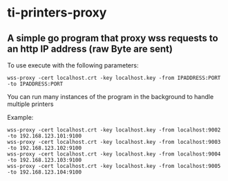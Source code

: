 # ti-printers-proxy

## A simple go program that proxy wss requests to an http IP address (raw Byte are sent) 

To use execute with the following parameters:

```
wss-proxy -cert localhost.crt -key localhost.key -from IPADDRESS:PORT -to IPADDRESS:PORT
```

You can run many instances of the program in the background to handle multiple printers

Example:

```
wss-proxy -cert localhost.crt -key localhost.key -from localhost:9002 -to 192.168.123.101:9100 
wss-proxy -cert localhost.crt -key localhost.key -from localhost:9003 -to 192.168.123.102:9100
wss-proxy -cert localhost.crt -key localhost.key -from localhost:9004 -to 192.168.123.103:9100
wss-proxy -cert localhost.crt -key localhost.key -from localhost:9005 -to 192.168.123.104:9100
```
